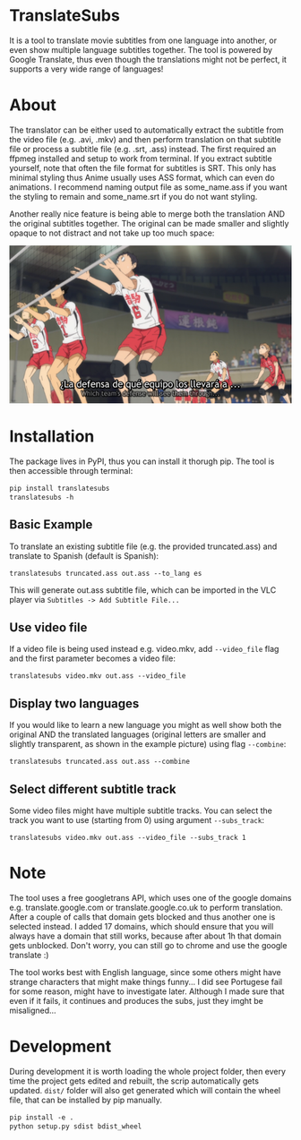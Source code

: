 # TranslateSubs
It is a tool to translate movie subtitles from one language into another, or even show multiple language subtitles together. The tool is powered by Google Translate, thus even though the translations might not be perfect, it supports a very wide range of languages!

# About

The translator can be either used to automatically extract the subtitle from the video file (e.g. .avi, .mkv) and then perform translation on that subtitle file or process a subtitle file (e.g. .srt, .ass) instead. The first required an ffpmeg installed and setup to work from terminal. If you extract subtitle yourself, note that often the file format for subtitles is SRT. This only has minimal styling thus Anime usually uses ASS format, which can even do animations. I recommend naming output file as some_name.ass if you want the styling to remain and some_name.srt if you do not want styling.

Another really nice feature is being able to merge both the translation AND the original subtitles together. The original can be made smaller and slightly opaque to not distract and not take up too much space:

<p align="center">
  <img src="translated_example.png">
</p>

# Installation

The package lives in PyPI, thus you can install it thorugh pip. The tool is then accessible through terminal:

    pip install translatesubs
    translatesubs -h

## Basic Example

To translate an existing subtitle file (e.g. the provided truncated.ass) and translate to Spanish (default is Spanish):

    translatesubs truncated.ass out.ass --to_lang es

This will generate out.ass subtitle file, which can be imported in the VLC player via `Subtitles -> Add Subtitle File...`

## Use video file

If a video file is being used instead e.g. video.mkv, add `--video_file` flag and the first parameter becomes a video file:

    translatesubs video.mkv out.ass --video_file

## Display two languages

If you would like to learn a new language you might as well show both the original AND the translated languages (original letters are smaller and slightly transparent, as shown in the example picture) using flag `--combine`:

    translatesubs truncated.ass out.ass --combine

## Select different subtitle track

Some video files might have multiple subtitle tracks. You can select the track you want to use (starting from 0) using argument `--subs_track`:

    translatesubs video.mkv out.ass --video_file --subs_track 1

# Note

The tool uses a free googletrans API, which uses one of the google domains e.g. translate.google.com or translate.google.co.uk to perform translation. After a couple of calls that domain gets blocked and thus another one is selected instead. I added 17 domains, which should ensure that you will always have a domain that still works, because after about 1h that domain gets unblocked. Don't worry, you can still go to chrome and use the google translate :)

The tool works best with English language, since some others might have strange characters that might make things funny... I did see Portugese fail for some reason, might have to investigate later. Although I made sure that even if it fails, it continues and produces the subs, just they imght be misaligned...

# Development

During development it is worth loading the whole project folder, then every time the project gets edited and rebuilt, the scrip automatically gets updated. `dist/` folder will also get generated which will contain the wheel file, that can be installed by pip manually.

    pip install -e .
    python setup.py sdist bdist_wheel
